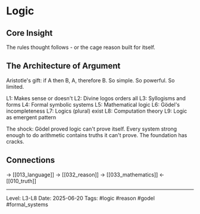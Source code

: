 # Logic

## Core Insight
The rules thought follows - or the cage reason built for itself.

## The Architecture of Argument

Aristotle's gift: if A then B, A, therefore B. So simple. So powerful. So limited.

L1: Makes sense or doesn't
L2: Divine logos orders all
L3: Syllogisms and forms
L4: Formal symbolic systems
L5: Mathematical logic
L6: Gödel's incompleteness
L7: Logics (plural) exist
L8: Computation theory
L9: Logic as emergent pattern

The shock: Gödel proved logic can't prove itself. Every system strong enough to do arithmetic contains truths it can't prove. The foundation has cracks.

## Connections
→ [[013_language]]
→ [[032_reason]]
→ [[033_mathematics]]
← [[010_truth]]

---
Level: L3-L8
Date: 2025-06-20
Tags: #logic #reason #godel #formal_systems